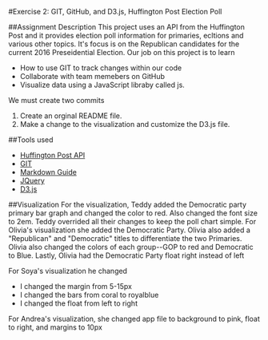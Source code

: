 #Exercise 2: GIT, GitHub, and D3.js, Huffington Post Election Poll

##Assignment Description
This project uses an API from the Huffington Post and it provides election poll information for primaries, ecltions and various other topics. It's focus is on the Republican candidates for the current 2016 Preseidential Election. Our job on this project is to learn

* How to use GIT to track changes within our code
* Collaborate with team memebers on GitHub
* Visualize data using a JavaScript libraby called js.

We must create two commits

1. Create an orginal README file.
2. Make a change to the visualization and customize the D3.js file.

##Tools used
* [Huffington Post API](http://elections.huffingtonpost.com/pollster/api)
* [GIT](http://git-scm.com/)
* [Markdown Guide](https://guides.github.com/features/mastering-markdown/)
* [JQuery](https://jquery.com/)
* [D3.js](https://d3js.org/)

##Visualization
For the visualization, Teddy added the Democratic party primary bar graph and changed the color to red. Also changed the font size to 2em. Teddy overrided all their changes to keep the poll chart simple.
For Olivia's visualization she added the Democratic Party. Olivia also added a "Republican" and "Democratic" titles to differentiate the two Primaries. Olivia also changed the colors of each group--GOP to red and Democratic to Blue. Lastly, Olivia had the Democratic Party float right instead of left

For Soya's visualization he changed
* I changed the margin from 5-15px
* I changed the bars from coral to royalblue
* I changed the float from left to right

For Andrea's visualization, she changed app file to background to pink, float to right, and margins to 10px
